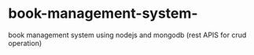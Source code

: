 # book-management-system-
book management system using nodejs and mongodb (rest APIS for crud operation)
